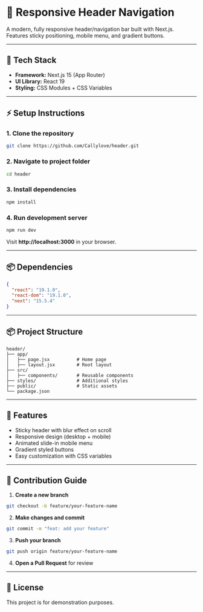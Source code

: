 # 🧭 Responsive Header Navigation

A modern, fully responsive header/navigation bar built with Next.js. Features sticky positioning, mobile menu, and gradient buttons.

---

## 🚀 Tech Stack

- **Framework:** Next.js 15 (App Router)
- **UI Library:** React 19
- **Styling:** CSS Modules + CSS Variables

---

## ⚡ Setup Instructions

### 1. Clone the repository
```bash
git clone https://github.com/Callylove/header.git
```

### 2. Navigate to project folder
```bash
cd header
```

### 3. Install dependencies
```bash
npm install
```

### 4. Run development server
```bash
npm run dev
```

Visit **http://localhost:3000** in your browser.

---

## 📦 Dependencies

```json
{
  "react": "19.1.0",
  "react-dom": "19.1.0",
  "next": "15.5.4"
}
```

---

## 📦 Project Structure

```
header/
├── app/
│   ├── page.jsx          # Home page
│   ├── layout.jsx        # Root layout
├── src/
│   ├── components/       # Reusable components
├── styles/               # Additional styles
├── public/               # Static assets
└── package.json
```

---

## 🎯 Features

- Sticky header with blur effect on scroll
- Responsive design (desktop + mobile)
- Animated slide-in mobile menu
- Gradient styled buttons
- Easy customization with CSS variables

---

## 🤝 Contribution Guide

1. **Create a new branch**
```bash
git checkout -b feature/your-feature-name
```

2. **Make changes and commit**
```bash
git commit -m "feat: add your feature"
```

3. **Push your branch**
```bash
git push origin feature/your-feature-name
```

4. **Open a Pull Request** for review

---

## 📄 License

This project is for demonstration purposes.
